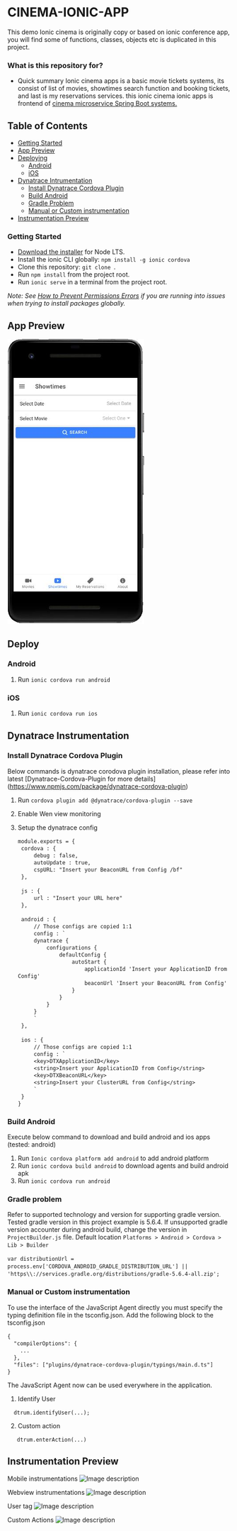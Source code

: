 # CINEMA-IONIC-APP #

This demo Ionic cinema is originally copy or based on ionic conference app, you will find some of functions, classes, objects etc is duplicated in this project.

### What is this repository for? ###

* Quick summary
Ionic cinema apps is a basic movie tickets systems, its consist of list of movies, showtimes search function and booking tickets, and last is my reservations services. this ionic cinema ionic apps is frontend of [cinema microservice Spring Boot systems.](https://github.com/domuharahap/cinema-springboot)

## Table of Contents
- [Getting Started](#getting-started)
- [App Preview](#app-preview)
- [Deploying](#deploying)
  - [Android](#android)
  - [iOS](#ios)
- [Dynatrace Intrumentation](#dynatrace-instrumentation)
  - [Install Dynatrace Cordova Plugin](#install-dynatrace-cordova-plugin)
  - [Build Android](#build-android)
  - [Gradle Problem](#gradle-problem)
  - [Manual or Custom instrumentation](#manual-or-custom-instrumentation)
- [Instrumentation Preview](#instrumentation-preview)
  
### Getting Started ###

* [Download the installer](https://nodejs.org/) for Node LTS.
* Install the ionic CLI globally: `npm install -g ionic cordova`
* Clone this repository: `git clone `.
* Run `npm install` from the project root.
* Run `ionic serve` in a terminal from the project root.

_Note: See [How to Prevent Permissions Errors](https://docs.npmjs.com/getting-started/fixing-npm-permissions) if you are running into issues when trying to install packages globally._

## App Preview
![Image description](https://github.com/domuharahap/cinema-ionic-app/blob/master/docs/ionic-cinema-mobile-preview.JPG)

## Deploy

### Android
1. Run ```ionic cordova run android```
### iOS

1. Run ```ionic cordova run ios```

## Dynatrace Instrumentation

### Install Dynatrace Cordova Plugin

Below commands is dynatrace corodova plugin installation, please refer into latest [Dynatrace-Cordova-Plugin for more details] (https://www.npmjs.com/package/dynatrace-cordova-plugin)

1. Run `cordova plugin add @dynatrace/cordova-plugin --save`
2. Enable Wen view monitoring
3. Setup the dynatrace config

   ```
   module.exports = {
    cordova : {
        debug : false,
        autoUpdate : true,
        cspURL: "Insert your BeaconURL from Config /bf"
    },

    js : {
        url : "Insert your URL here"
    },

    android : {
        // Those configs are copied 1:1
        config : `
        dynatrace {
            configurations {
                defaultConfig {
                    autoStart {
                        applicationId 'Insert your ApplicationID from Config'
                        beaconUrl 'Insert your BeaconURL from Config'
                    }
                }
            }
        }
        `
    },

    ios : {
        // Those configs are copied 1:1
        config : `
        <key>DTXApplicationID</key>
        <string>Insert your ApplicationID from Config</string>
        <key>DTXBeaconURL</key>
        <string>Insert your ClusterURL from Config</string>
        `
    }  
   }

### Build Android

Execute below command to download and build android and ios apps (tested: android)
1. Run `Ionic cordova platform add android` to add android platform
2. Run `ionic cordova build android` to download agents and build android apk
3. Run `ionic cordova run android`

### Gradle problem

Refer to supported technology and version for supporting gradle version. Tested gradle version in this project example is 5.6.4. If unsupported gradle version accounter during android build, change the version in `ProjectBuilder.js` file. Default location `Platforms > Android > Cordova > Lib > Builder` 

```var distributionUrl = process.env['CORDOVA_ANDROID_GRADLE_DISTRIBUTION_URL'] || 'https\\://services.gradle.org/distributions/gradle-5.6.4-all.zip';```

### Manual or Custom instrumentation

To use the interface of the JavaScript Agent directly you must specify the typing definition file in the tsconfig.json. Add the following block to the tsconfig.json
```
{
  "compilerOptions": {
    ...
  },
  "files": ["plugins/dynatrace-cordova-plugin/typings/main.d.ts"]
}
```

The JavaScript Agent now can be used everywhere in the application.

1. Identify User
```
  dtrum.identifyUser(...);
 ``` 
 2. Custom action
 ```
    dtrum.enterAction(...)
 ```
 
## Instrumentation Preview
Mobile instrumentations
![Image description](https://github.com/domuharahap/cinema-ionic-app/blob/master/docs/ionic-cinema-mobiles.jpg)

Webview instrumentations
![Image description](https://github.com/domuharahap/cinema-ionic-app/blob/master/docs/ionic-cinema-webview.jpg)

User tag
![Image description](https://github.com/domuharahap/cinema-ionic-app/blob/master/docs/ionic-cinema-users.JPG)

Custom Actions
![Image description](https://github.com/domuharahap/cinema-ionic-app/blob/master/docs/ionic-cinema-custom-actions.jpg)
